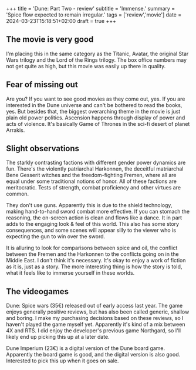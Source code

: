 +++
title = 'Dune: Part Two - review'
subtitle = 'Immense.'
summary = 'Spice flow expected to remain irregular.'
tags = ['review','movie']
date = 2024-03-23T15:18:51+02:00
draft = true
+++

## The movie is very good
I'm placing this in the same category as the Titanic, Avatar, the original Star Wars trilogy and the Lord of the Rings trilogy. The box office numbers may not get quite as high, but this movie was easily up there in quality.

## Fear of missing out
Are you? If you want to see good movies as they come out, yes. If you are interested in the Dune universe and can't be bothered to read the books, yes. But besides that, the biggest overarching theme in the movie is just plain old power politics. Ascension happens through display of power and acts of violence. It's basically Game of Thrones in the sci-fi desert of planet Arrakis.

## Slight observations
The starkly contrasting factions with different gender power dynamics are fun. There's the violently patriarchal Harkonnen, the deceitful matriarchal Bene Gesserit witches and the freedom-fighting Fremen, where all are equal under some traditional notions of honor. All of these factions are meritocratic. Tests of strength, combat proficiency and other virtues are common.

They don't use guns. Apparently this is due to the shield technology, making hand-to-hand sword combat more effective. If you can stomach the reasoning, the on-screen action is clean and flows like a dance. It in part adds to the engaging look & feel of this world. This also has some story consequences, and some scenes will appear silly to the viewer who is expecting the gun to win over the sword.

It is alluring to look for comparisons between spice and oil, the conflict between the Fremen and the Harkonnen to the conflicts going on in the Middle East. I don't think it's necessary. It's okay to enjoy a work of fiction as it is, just as a story. The more interesting thing is how the story is told, what it feels like to immerse yourself in these worlds.

## The videogames
Dune: Spice wars (35€) released out of early access last year. The game enjoys generally positive reviews, but has also been called generic, shallow and boring. I make my purchasing decisions based on these reviews, so I haven't played the game myself yet. Apparently it's kind of a mix between 4X and RTS. I did enjoy the developer's previous game Northgard, so I'll likely end up picking this up at a later date.

Dune Imperium (23€) is a digital version of the Dune board game. Apparently the board game is good, and the digital version is also good. Interested to pick this up when it goes on sale.


